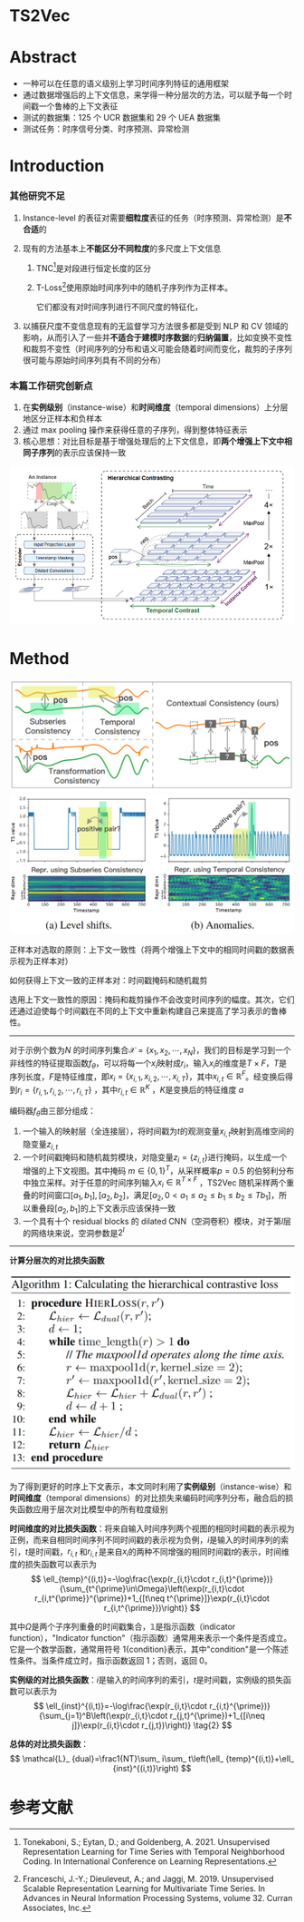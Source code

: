 # TS2Vec

# Abstract

- 一种可以在任意的语义级别上学习时间序列特征的通用框架
- 通过数据增强后的上下文信息，来学得一种分层次的方法，可以赋予每一个时间戳一个鲁棒的上下文表征
- 测试的数据集：125 个 UCR 数据集和 29 个 UEA 数据集
- 测试任务：时序信号分类、时序预测、异常检测

# Introduction

### 其他研究不足

1. Instance-level 的表征对需要**细粒度**表征的任务（时序预测、异常检测）是**不合适**的

2. 现有的方法基本上**不能区分不同粒度**的多尺度上下文信息

   1. TNC[^1]是对段进行恒定长度的区分

   2. T-Loss[^2]使用原始时间序列中的随机子序列作为正样本。

      它们都没有对时间序列进行不同尺度的特征化，

3. 以捕获尺度不变信息现有的无监督学习方法很多都是受到 NLP 和 CV 领域的影响，从而引入了一些并**不适合于建模时序数据**的**归纳偏置**，比如变换不变性和裁剪不变性（时间序列的分布和语义可能会随着时间而变化，裁剪的子序列很可能与原始时间序列具有不同的分布）

### 本篇工作研究创新点

1. 在**实例级别**（instance-wise）和**时间维度**（temporal dimensions）上分层地区分正样本和负样本
2. 通过 max pooling 操作来获得任意的子序列，得到整体特征表示
3. 核心思想：对比目标是基于增强处理后的上下文信息，即**两个增强上下文中相同子序列**的表示应该保持一致

![img](../../images/4250d031-7b77-47ec-b873-33bdd88af3cd.png)

# Method

<img src="../../images/image-20231010143216352.png" style="zoom:60%;" />

<img src="../../images/image-20231010143238620.png" style="zoom:65%;" />

正样本对选取的原则：上下文一致性（将两个增强上下文中的相同时间戳的数据表示视为正样本对）

如何获得上下文一致的正样本对：时间戳掩码和随机裁剪

选用上下文一致性的原因：掩码和裁剪操作不会改变时间序列的幅度。其次，它们还通过迫使每个时间戳在不同的上下文中重新构建自己来提高了学习表示的鲁棒性。

----

对于示例个数为$N$ 的时间序列集合$\mathcal{X}=\{x_{1},x_{2},\cdots,x_{N}\}$，我们的目标是学习到一个非线性的特征提取函数$f_{\theta}$，可以将每一个$x_i$映射成$r_i$，输入$x_i$的维度是$T\times F$，$T$是序列长度，$F$是特征维度，即$x_i=\{x_{i,1},x_{i,2},\cdots,x_{i,T}\}$，其中$x_{i,t}\in\mathbb{R}^F$。经变换后得到$r_i=\{r_{i,1},r_{i,2},\cdots,r_{i,T}\}$ ，其中$r_{i,t}\in\mathbb{R}^K$ ，$K$是变换后的特征维度 $a$

编码器$f_\theta$由三部分组成：

1. 一个输入的映射层（全连接层），将时间戳为$t$的观测变量$x_{i,t}$映射到高维空间的隐变量$z_{i,t}$
2. 一个时间戳掩码和随机裁剪模块，对隐变量$z_i=\{z_{i,t}\}$进行掩码，以生成一个增强的上下文视图。其中掩码 $m\in\{0,1\}^T$，从采样概率$p=0.5$ 的伯努利分布中独立采样。对于任意的时间序列输入$x_i\in{\mathbb{R}}^{T\times F}$ ，TS2Vec 随机采样两个重叠的时间窗口$[a_1,b_1],[a_2,b_2]$，满足$[a_2,0<a_1\leq a_2\leq b_1\leq b_{2}\leq Tb_1]$，所以重叠段$[a_{2},b_{1}]$的上下文表示应该保持一致
3. 一个具有十个 residual blocks 的 dilated CNN（空洞卷积）模块，对于第$l$层的网络块来说，空洞参数是$2^{l}$

---

**计算分层次的对比损失函数**

<img src="../../images/image-20231010143930545.png" style="zoom:60%;" />

为了得到更好的时序上下文表示，本文同时利用了**实例级别**（instance-wise）和**时间维度**（temporal dimensions）的对比损失来编码时间序列分布，融合后的损失函数应用于层次对比模型中的所有粒度级别

**时间维度的对比损失函数**：将来自输入时间序列两个视图的相同时间戳的表示视为正例，而来自相同时间序列不同时间戳的表示视为负例，$i$是输入的时间序列的索引，$t$是时间戳，$r_{i,t}$ 和$r_{i,t}^{\prime}$是来自$x_i$的两种不同增强的相同时间戳$t$的表示，时间维度的损失函数可以表示为
$$
\ell_{temp}^{(i,t)}=-\log\frac{\exp(r_{i,t}\cdot r_{i,t}^{\prime})}{\sum_{t^{\prime}\in\Omega}\left(\exp(r_{i,t}\cdot r_{i,t^{\prime}}^{\prime})+1_{[t\neq t^{\prime}]}\exp(r_{i,t}\cdot r_{i,t^{\prime}})\right)}
$$


其中$\Omega$是两个子序列重叠的时间戳集合，$\mathbb{1}$是指示函数（indicator function），"Indicator function"（指示函数）通常用来表示一个条件是否成立。它是一个数学函数，通常用符号 1{condition}表示，其中"condition"是一个陈述性条件。当条件成立时，指示函数返回 1；否则，返回 0。

**实例级的对比损失函数**：$i$是输入的时间序列的索引，$t$是时间戳，实例级的损失函数可以表示为
$$
\ell_{inst}^{(i,t)}=-\log\frac{\exp(r_{i,t}\cdot r_{i,t}^{\prime})}{\sum_{j=1}^B\left(\exp(r_{i,t}\cdot r_{j,t}^{\prime})+1_{[i\neq j]}\exp(r_{i,t}\cdot r_{j,t})\right)} \tag{2}
$$

**总体的对比损失函数**：
$$
\mathcal{L}_ {dual}=\frac1{NT}\sum_ i\sum_ t\left(\ell_ {temp}^{(i,t)}+\ell_ {inst}^{(i,t)}\right)
$$

# 参考文献

[^1]: Tonekaboni, S.; Eytan, D.; and Goldenberg, A. 2021. Unsupervised Representation Learning for Time Series with Temporal Neighborhood Coding. In International Conference on Learning Representations.

[^2]: Franceschi, J.-Y.; Dieuleveut, A.; and Jaggi, M. 2019. Unsupervised Scalable Representation Learning for Multivariate Time Series. In Advances in Neural Information Processing Systems, volume 32. Curran Associates, Inc.